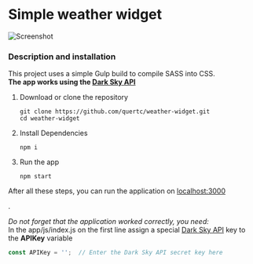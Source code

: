 # Simple weather widget
![Screenshot](https://github.com/quertc/weather-widget/blob/img.PNG)

### Description and installation
This project uses a simple Gulp build to compile SASS into CSS.  
**The app works using the [Dark Sky API](https://darksky.net/dev)**

1. Download or clone the repository

	```
	git clone https://github.com/quertc/weather-widget.git
	cd weather-widget
	```
2. Install Dependencies

	```
	npm i
	```
3. Run the app

	```
	npm start
	```
  
After all these steps, you can run the application on [localhost:3000](http://localhost:3000/)

.

_Do not forget that the application worked correctly, you need:_  
In the app/js/index.js on the first line assign a special [Dark Sky API](https://darksky.net/dev) key to the **APIKey** variable
```JavaScript
const APIKey = '';  // Enter the Dark Sky API secret key here
```
